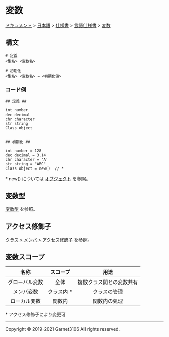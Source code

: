 # 変数

[ドキュメント](../../../../index.md) > [日本語](../../../index.md) > [仕様書](../../index.md) > [言語仕様書](../index.md) > [変数](./index.md)

## 構文

```
# 定義
<型名> <変数名>

# 初期化
<型名> <変数名> = <初期化値>
```

### コード例

```
## 定義 ##

int number
dec decimal
chr character
str string
Class object


## 初期化 ##

int number = 128
dec decimal = 3.14
chr character = 'A'
str string = "ABC"
Class object = new()  // *
```

\* new() については [オブジェクト](./object.md) を参照。

## 変数型

[変数型](./type/index.md) を参照。

## アクセス修飾子

[クラス > メンバ > アクセス修飾子](../class/index.md) を参照。

## 変数スコープ

|名称|スコープ|用途|
|:-:|:-:|:-:|
|グローバル変数|全体|複数クラス間との変数共有|
|メンバ変数|クラス内 \*|クラスの管理|
|ローカル変数|関数内|関数内の処理|

\* アクセス修飾子により変更可

---

Copyright © 2019-2021 Garnet3106 All rights reserved.
